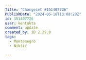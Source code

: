 ```yaml
---
Title: "Changeset #151407726"
PublishDate: "2024-05-16T13:08:28Z"
id: 151407726
user: kentakta
comment: update
created_by: iD 2.29.0
tags:
  - Montenegro
  - Nikšić

---
```

